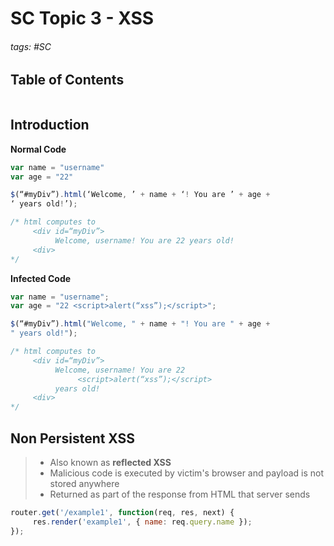 # SC Topic 3 - XSS

###### tags: #SC

## Table of Contents
```toc
```

## Introduction
**Normal Code**
```js
var name = "username"
var age = "22"

$(“#myDiv”).html(‘Welcome, ’ + name + ‘! You are ’ + age + 
‘ years old!’);

/* html computes to
	 <div id=“myDiv”>
		  Welcome, username! You are 22 years old!
	 <div>
*/
```

**Infected Code**
```js
var name = "username";
var age = "22 <script>alert(“xss”);</script>";

$(“#myDiv”).html("Welcome, " + name + "! You are " + age + 
" years old!");

/* html computes to
     <div id=“myDiv”>
          Welcome, username! You are 22
               <script>alert(“xss”);</script>
          years old!
     <div>
*/

```

## Non Persistent XSS
> - Also known as **reflected XSS**
> - Malicious code is executed by victim's browser and payload is not stored anywhere
> - Returned as part of the response from HTML that server sends

```js
router.get('/example1', function(req, res, next) {
     res.render('example1', { name: req.query.name });
});

```